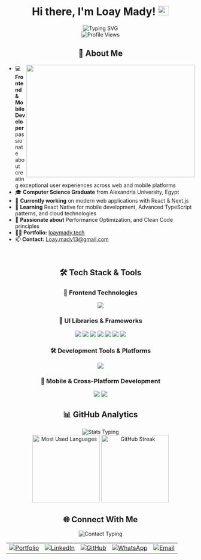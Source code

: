 <h1 align="center">Hi there, I'm Loay Mady! <img src="https://media.giphy.com/media/hvRJCLFzcasrR4ia7z/giphy.gif" width="29px" height="25px"></h1>

<!-- Dynamic Typing Animation -->
<div align="center">
  <img src="https://readme-typing-svg.herokuapp.com?font=Architects+Daughter&size=30&pause=1000&color=f75c7e&center=true&width=600&lines=Software+Engineer+%7C+Frontend+Developer" alt="Typing SVG" />
</div>

<div align="center">
  <img src="https://komarev.com/ghpvc/?username=loaymady&style=for-the-badge&color=58a6ff&label=Profile+Views" alt="Profile Views">
</div>

<h2 align="center">🚀 About Me</h2>

<div>
<img align="right" width="450" height="300" src="https://user-images.githubusercontent.com/74038190/229223263-cf2e4b07-2615-4f87-9c38-e37600f8381a.gif">

- 💻 **Frontend & Mobile Developer** passionate about creating exceptional user experiences across web and mobile platforms
- 🎓 **Computer Science Graduate** from Alexandria University, Egypt
- 🔭 **Currently working** on modern web applications with React & Next.js
- 🌱 **Learning** React Native for mobile development, Advanced TypeScript patterns, and cloud technologies
- 🤖 **Passionate about** Performance Optimization, and Clean Code principles
- 👨‍💻 **Portfolio:** [loaymady.tech](https://loaymady.tech)
- 📫 **Contact:** [Loay.mady13@gmail.com](mailto:loay.mady13@gmail.com)
</div>

<br>

<h2 align="center">🛠️ Tech Stack & Tools</h2>

<h3 align="center">🎯 Frontend Technologies</h3>

<div align="center">
  <img src="https://skillicons.dev/icons?i=nextjs,react,redux,vue,vite,typescript,javascript,html,css,sass,tailwind&theme=dark" />
</div>

<h3 align="center">🎨 UI Libraries & Frameworks</h3>

<div align="center">
  <img src="https://img.shields.io/badge/Tailwind_CSS-%2338B2AC.svg?style=for-the-badge&logo=tailwind-css&logoColor=white"/>
  <img src="https://img.shields.io/badge/MUI-%23007FFF.svg?style=for-the-badge&logo=mui&logoColor=white"/>
  <img src="https://img.shields.io/badge/Chakra_UI-%234ED1C5.svg?style=for-the-badge&logo=chakraui&logoColor=white"/>
  <img src="https://img.shields.io/badge/bootstrap-%238511FA.svg?style=for-the-badge&logo=bootstrap&logoColor=white"/>
  <img src="https://img.shields.io/badge/Shadcn_UI-000000?style=for-the-badge&logo=shadcnui&logoColor=white"/>
  <img src="https://img.shields.io/badge/Headless_UI-%2366E3FF.svg?style=for-the-badge&logo=headlessui&logoColor=white"/>
  <img src="https://img.shields.io/badge/-Ant_Design-%230170FE?style=for-the-badge&logo=ant-design&logoColor=white"/>
</div>

<h3 align="center">🛠️ Development Tools & Platforms</h3>

<div align="center">
  <img src="https://skillicons.dev/icons?i=git,github,vscode,figma,vercel,netlify,docker,aws&theme=dark" />
</div>

<h3 align="center">📱 Mobile & Cross-Platform Development</h3>

<div align="center">
  <img src="https://img.shields.io/badge/react_native-%2320232a.svg?style=for-the-badge&logo=react&logoColor=%2361DAFB"/>
  <img src="https://img.shields.io/badge/-Expo-000020?style=for-the-badge&logo=expo&logoColor=white"/>
</div>

<h2 align="center">📊 GitHub Analytics</h2>

<!-- Dynamic Stats Typing -->
<div align="center">
  <img src="https://readme-typing-svg.herokuapp.com?font=Fira+Code&size=18&pause=1000&color=39D353&center=true&vCenter=true&width=600&lines=📈+Tracking+My+Coding+Journey;📊+GitHub+Stats+%26+Contributions;🔥+Maintaining+Daily+Streaks;💻+Commits+%26+Code+Quality" alt="Stats Typing" />
</div>

<div align="center">
  <img height="180" src="https://github-readme-stats.vercel.app/api/top-langs/?username=loaymady&layout=compact&theme=dark&hide_border=true&langs_count=8&bg_color=0d1117&title_color=58a6ff&text_color=c9d1d9&border_radius=14" alt="Most Used Languages"/>
  <img height="180" src="https://github-readme-streak-stats-six-inky.vercel.app/?user=loaymady&theme=dark&hide_border=true&border_radius=14&starting_year=2024&background=0d1117&stroke=58a6ff&ring=58a6ff&fire=ffd33d&currStreakNum=c9d1d9&sideNums=c9d1d9&currStreakLabel=58a6ff&sideLabels=58a6ff&dates=8b949e" alt="GitHub Streak"/>
</div>

<h2 align="center">🌐 Connect With Me</h2>

<!-- Dynamic Contact Typing -->
<div align="center">
  <img src="https://readme-typing-svg.herokuapp.com?font=Fira+Code&size=16&pause=1000&color=E91E63&center=true&vCenter=true&width=500&lines=Let's+Connect+and+Collaborate!;Always+Open+to+New+Opportunities;Feel+Free+to+Reach+Out+Anytime!;💼+Portfolio+%7C+💬+LinkedIn+%7C+📧+Email" alt="Contact Typing" />
</div>

<table align="center">
  <tr>
    <td align="center">
      <a href="https://loaymady.tech" target="_blank">
        <img src="https://img.shields.io/badge/Portfolio-FF5722?style=for-the-badge&logo=googlechrome&logoColor=white" alt="Portfolio"/>
      </a>
    </td>
    <td align="center">
      <a href="https://linkedin.com/in/loay-mady" target="_blank">
        <img src="https://img.shields.io/badge/LinkedIn-0077B5?style=for-the-badge&logo=linkedin&logoColor=white" alt="LinkedIn"/>
      </a>
    </td>
    <td align="center">
      <a href="https://github.com/loaymady" target="_blank">
        <img src="https://img.shields.io/badge/GitHub-100000?style=for-the-badge&logo=github&logoColor=white" alt="GitHub"/>
      </a>
    </td>
    <td align="center">
      <a href="https://wa.me/+201067044830" target="_blank">
        <img src="https://img.shields.io/badge/WhatsApp-25D366?style=for-the-badge&logo=whatsapp&logoColor=white" alt="WhatsApp"/>
      </a>
    </td>
    <td align="center">
      <a href="mailto:loay.mady13@gmail.com" target="_blank">
        <img src="https://img.shields.io/badge/Email-D14836?style=for-the-badge&logo=gmail&logoColor=white" alt="Email"/>
      </a>
    </td>
  </tr>
</table>
